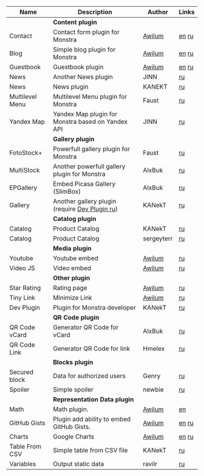 | Name | Description | Author | Links |
| -----|-------------|-----|-----|
|| **Content plugin** |||
| Contact | Contact form plugin for Monstra | [Awilum](http://awilum.monstra.org) | [en](http://forum.monstra.org/topic/8/contact/) [ru](http://ru.forum.monstra.org/topic/10/kontakt/) |
| Blog | Simple blog plugin for Monstra | [Awilum](http://awilum.monstra.org) | [en](http://forum.monstra.org/topic/171/blog/) [ru](http://ru.forum.monstra.org/topic/120/blog/) |
| Guestbook | Guestbook plugin | [Awilum](http://awilum.monstra.org) | [en](http://forum.monstra.org/topic/11/guestbook/) [ru](http://ru.forum.monstra.org/topic/17/gostevaya-kniga/) |
| News | Another News plugin | JINN | [ru](http://ru.forum.monstra.org/topic/211/novosti/) |
| News | News plugin | KANEKT | [ru](http://ru.forum.monstra.org/topic/198/reliz-news/) |
| Multilevel Menu | Multilevel Menu plugin for Monstra | Faust | [ru](http://ru.forum.monstra.org/topic/333/mnogourovnevoe-sfmenyu-versiya-112-05032013/) |
| Yandex Map | Yandex Map plugin for Monstra based on Yandex API | JINN | [ru](http://ru.forum.monstra.org/topic/207/yandeks-karta/) |
|| **Gallery plugin** |||
| FotoStock+ | Powerfull gallery plugin for Monstra | Faust | [ru](http://ru.forum.monstra.org/topic/425/fotostok-rabota-s-izobrazheniyami-i-ikh-publikatsiya-versiya-132/) |
| MultiStock | Another powerfull gallery plugin for Monstra | AlxBuk | [ru](http://ru.forum.monstra.org/topic/546/multistok/) |
| EPGallery | Embed Picasa Gallery (SlimBox) | AlxBuk | [ru](http://ru.forum.monstra.org/topic/548/epgallery-vstroennaya-picasa-galereya/) |
| Gallery | Another gallery plugin (require [Dev Plugin ru](http://ru.forum.monstra.org/topic/376/reliz-plagin-dev-dlya-razrabotchikov/)) | KANekT |[ru](http://ru.forum.monstra.org/topic/396/reliz-gallery/) |
|| **Catalog plugin** |||
| Catalog | Product Catalog | KANekT | [ru](http://ru.forum.monstra.org/topic/398/reliz-katalog-produktsii/) |
| Catalog  |  Product Catalog | sergeyterr  | [ru](http://ru.forum.monstra.org/topic/509/katalog/)  |
|| **Media plugin** |||
| Youtube | Youtube embed | [Awilum](http://awilum.monstra.org) | [ru](http://ru.forum.monstra.org/topic/53/youtube/) |
| Video JS | Video embed | [Awilum](http://awilum.monstra.org) | [ru](http://ru.forum.monstra.org/topic/12/videojs/)|
|| **Other plugin** |||
| Star Rating | Rating page | [Awilum](http://awilum.monstra.org) | [ru](http://ru.forum.monstra.org/topic/87/reiting/) |
| Tiny Link | Minimize Link | [Awilum](http://awilum.monstra.org) | [ru](http://ru.forum.monstra.org/topic/54/tiny/)|
| Dev Plugin | Plugin for Monstra developer | KANekT | [ru](http://ru.forum.monstra.org/topic/376/reliz-plagin-dev-dlya-razrabotchikov/)|
|| **QR Code plugin** |||
| QR Code vCard | Generator QR Code for vCard | AlxBuk | [ru](http://ru.forum.monstra.org/topic/567/qr-code-generator-vcard/)|
| QR Code Link | Generator QR Code for link | Hmelex | [ru](http://ru.forum.monstra.org/topic/249/plagin-qr-kod-s-dvumya-versiyami-mini-i-pro/)|
|| **Blocks plugin** |||
| Secured block | Data for authorized users  | Genry  | [ru](http://ru.forum.monstra.org/topic/515/secured-block-sblock-pokaz-bloka-tolko-avtorizovannym/) |
| Spoiler | Simple spoiler  | newbie  | [ru](http://ru.forum.monstra.org/topic/212/spoiler/) |
|| **Representation Data plugin** |||
| Math | Math plugin. | [Awilum](http://awilum.monstra.org) | [en](http://forum.monstra.org/topic/58/math/) |
| GitHub Gists | Plugin add ability to embed GitHub Gists. | [Awilum](http://awilum.monstra.org) | [en](http://forum.monstra.org/topic/122/github-gists/)  [ru](http://ru.forum.monstra.org/topic/88/github-gists/)|
| Charts | Google Charts | [Awilum](http://awilum.monstra.org)  | [en](http://forum.monstra.org/topic/56/charts/) [ru](http://ru.forum.monstra.org/topic/55/charts/) |
| Table From CSV  | Simple table from CSV file  | KANekT  | [ru](http://ru.forum.monstra.org/topic/185/reliz-table-from-csv/)  |
| Variables | Output static data | ravilr | [ru](http://ru.forum.monstra.org/topic/569/variables-plagin-statichnykh-dannykh/) |
